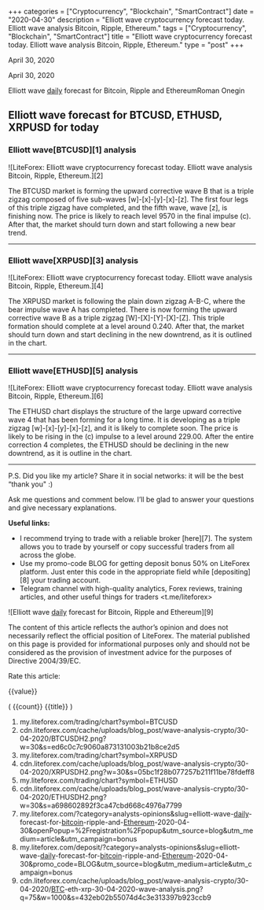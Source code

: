 +++
categories = ["Cryptocurrency", "Blockchain", "SmartContract"]
date = "2020-04-30"
description = "Elliott wave cryptocurrency forecast today. Elliott wave analysis Bitcoin, Ripple, Ethereum."
tags = ["Cryptocurrency", "Blockchain", "SmartContract"]
title = "Elliott wave cryptocurrency forecast today. Elliott wave analysis Bitcoin, Ripple, Ethereum."
type = "post"
+++

April 30, 2020

April 30, 2020

Elliott wave [daily](https://www.fintecher.org/2020/03/03/forex-trading-daily-strategy/) forecast for Bitcoin, Ripple and EthereumRoman Onegin

## Elliott wave forecast for BTCUSD, ETHUSD, XRPUSD for today

###  **Elliott wave[BTCUSD][1] analysis**

![LiteForex: Elliott wave cryptocurrency forecast today. Elliott wave
analysis Bitcoin, Ripple, Ethereum.][2]

The BTCUSD market is forming the upward corrective wave B that is a
triple zigzag composed of five sub-waves [w]-[x]-[y]-[x]-[z]. The first
four legs of this triple zigzag have completed, and the fifth wave, wave
[z], is finishing now. The price is likely to reach level 9570 in the
final impulse (c). After that, the market should turn down and start
following a new bear trend.

* * *

###  **Elliott wave[XRPUSD][3] analysis**

![LiteForex: Elliott wave cryptocurrency forecast today. Elliott wave
analysis Bitcoin, Ripple, Ethereum.][4]

The XRPUSD market is following the plain down zigzag A-B-C, where the
bear impulse wave A has completed. There is now forming the upward
corrective wave B as a triple zigzag [W]-[X]-[Y]-[X]-[Z]. This triple
formation should complete at a level around 0.240. After that, the
market should turn down and start declining in the new downtrend, as it
is outlined in the chart.

* * *

###  **Elliott wave[ETHUSD][5] analysis**

![LiteForex: Elliott wave cryptocurrency forecast today. Elliott wave
analysis Bitcoin, Ripple, Ethereum.][6]

The ETHUSD chart displays the structure of the large upward corrective
wave 4 that has been forming for a long time. It is developing as a
triple zigzag [w]-[x]-[y]-[x]-[z], and it is likely to complete soon.
The price is likely to be rising in the (c) impulse to a level around
229.00. After the entire correction 4 completes, the ETHUSD should be
declining in the new downtrend, as it is outline in the chart.

* * *

P.S. Did you like my article? Share it in social networks: it will be
the best “thank you" :)

Ask me questions and comment below. I’ll be glad to answer your
questions and give necessary explanations.

 **Useful links:**

  * I recommend trying to trade with a reliable broker [here][7]. The system allows you to trade by yourself or copy successful traders from all across the globe.
  * Use my promo-code BLOG for getting deposit bonus 50% on LiteForex platform. Just enter this code in the appropriate field while [depositing][8] your trading account.
  * Telegram channel with high-quality analytics, Forex reviews, training articles, and other useful things for traders <t.me/liteforex>

![Elliott wave [daily](https://www.fintecher.org/2020/03/03/forex-trading-daily-strategy/) forecast for Bitcoin, Ripple and Ethereum][9]

The content of this article reflects the author’s opinion and does not
necessarily reflect the official position of LiteForex. The material
published on this page is provided for informational purposes only and
should not be considered as the provision of investment advice for the
purposes of Directive 2004/39/EC.

Rate this article:

{{value}}

( {{count}} {{title}} )

   1. my.liteforex.com/trading/chart?symbol=BTCUSD
   2. cdn.liteforex.com/cache/uploads/blog_post/wave-analysis-crypto/30-04-2020/BTCUSDH2.png?w=30&s=ed6c0c7c9060a873131003b21b8ce2d5
   3. my.liteforex.com/trading/chart?symbol=XRPUSD
   4. cdn.liteforex.com/cache/uploads/blog_post/wave-analysis-crypto/30-04-2020/XRPUSDH2.png?w=30&s=05bc1f28b077257b211f11be78fdeff8
   5. my.liteforex.com/trading/chart?symbol=ETHUSD
   6. cdn.liteforex.com/cache/uploads/blog_post/wave-analysis-crypto/30-04-2020/ETHUSDH2.png?w=30&s=a698602892f3ca47cbd668c4976a7799
   7. my.liteforex.com/?category=analysts-opinions&slug=elliott-wave-[daily](https://www.fintecher.org/2020/03/03/forex-trading-daily-strategy/)-forecast-for-[bitcoin](https://www.letsplayfx.com/blog/forex-for-bitcoin/)-ripple-and-[Ethereum](https://www.playgroundfx.com/blog/the-creator-of-ethereum/)-2020-04-30&openPopup=%2Fregistration%2Fpopup&utm_source=blog&utm_medium=article&utm_campaign=bonus
   8. my.liteforex.com/deposit/?category=analysts-opinions&slug=elliott-wave-[daily](https://www.fintecher.org/2020/03/03/forex-trading-daily-strategy/)-forecast-for-[bitcoin](https://www.letsplayfx.com/blog/forex-for-bitcoin/)-ripple-and-[Ethereum](https://www.playgroundfx.com/blog/the-creator-of-ethereum/)-2020-04-30&promo_code=BLOG&utm_source=blog&utm_medium=article&utm_campaign=bonus
   9. cdn.liteforex.com/cache/uploads/blog_post/wave-analysis-crypto/30-04-2020/[BTC](https://www.playgroundfx.com/blog/who-is-the-creator-of-bitcoin/)-eth-xrp-30-04-2020-wave-analysis.png?q=75&w=1000&s=432eb02b55074d4c3e313397b923ccb9